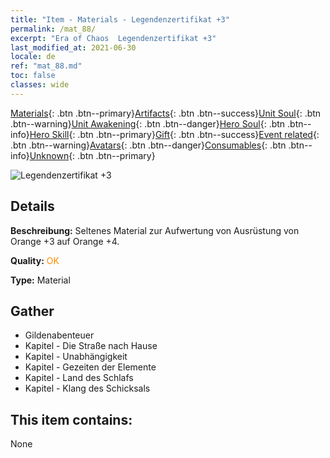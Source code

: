 ```yaml
---
title: "Item - Materials - Legendenzertifikat +3"
permalink: /mat_88/
excerpt: "Era of Chaos  Legendenzertifikat +3"
last_modified_at: 2021-06-30
locale: de
ref: "mat_88.md"
toc: false
classes: wide
---
```

 [Materials](/ItemsDE/){: .btn .btn--primary}[Artifacts](/ItemsDE/Artifacts/){: .btn .btn--success}[Unit Soul](/ItemsDE/UnitSoul/){: .btn .btn--warning}[Unit Awakening](/ItemsDE/UnitAwakening/){: .btn .btn--danger}[Hero Soul](/ItemsDE/HeroSoul/){: .btn .btn--info}[Hero Skill](/ItemsDE/HeroSkill/){: .btn .btn--primary}[Gift](/ItemsDE/Gift/){: .btn .btn--success}[Event related](/ItemsDE/Events/){: .btn .btn--warning}[Avatars](/ItemsDE/Avatars/){: .btn .btn--danger}[Consumables](/ItemsDE/Consumables/){: .btn .btn--info}[Unknown](/ItemsDE/Unknown/){: .btn .btn--primary}

 ![Legendenzertifikat +3](/images/t/i_cailiao_hexin3.png)

## Details
 **Beschreibung:** Seltenes Material zur Aufwertung von Ausrüstung von Orange +3 auf Orange +4.

 **Quality:** <span style="color: #FF8C00">OK</span>

 **Type:** Material

## Gather

*    Gildenabenteuer 
*    Kapitel - Die Straße nach Hause 
*    Kapitel - Unabhängigkeit 
*    Kapitel - Gezeiten der Elemente 
*    Kapitel - Land des Schlafs 
*    Kapitel - Klang des Schicksals 

## This item contains:

  None

